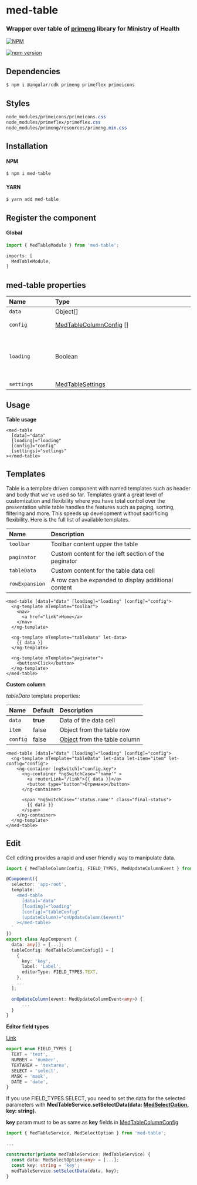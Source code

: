 # med-table

### Wrapper over table of [primeng](https://primefaces.org/primeng/) library for Ministry of Health

[![NPM](https://nodei.co/npm/med-table.png)](https://nodei.co/npm/med-table/)

[![npm version](https://badge.fury.io/js/med-table.svg)](https://badge.fury.io/js/med-table)

## Dependencies

```js
$ npm i @angular/cdk primeng primeflex primeicons
```

## Styles

```css
node_modules/primeicons/primeicons.css
node_modules/primeflex/primeflex.css
node_modules/primeng/resources/primeng.min.css
```

## Installation

#### NPM
```js
$ npm i med-table
```

#### YARN
```js
$ yarn add med-table
```


## Register the component

#### Global

```js
import { MedTableModule } from 'med-table';

imports: [
  MedTableModule,
]
```

## med-table properties

| Name&nbsp;&nbsp;&nbsp;&nbsp;&nbsp;&nbsp;&nbsp;&nbsp;&nbsp;&nbsp;&nbsp;&nbsp;&nbsp;&nbsp;&nbsp; | Type&nbsp;&nbsp;&nbsp;&nbsp;&nbsp;&nbsp;&nbsp;&nbsp;&nbsp;&nbsp;&nbsp;&nbsp;&nbsp;&nbsp;&nbsp;&nbsp;&nbsp;&nbsp;&nbsp;&nbsp;&nbsp;&nbsp;&nbsp;&nbsp;&nbsp;&nbsp;&nbsp;&nbsp;&nbsp;&nbsp;&nbsp;&nbsp;&nbsp;&nbsp;&nbsp;&nbsp;&nbsp;&nbsp;&nbsp;&nbsp;&nbsp;&nbsp;&nbsp;&nbsp;&nbsp;&nbsp;&nbsp;&nbsp;&nbsp;&nbsp;&nbsp;&nbsp;&nbsp;&nbsp;&nbsp;&nbsp;&nbsp;&nbsp;&nbsp;&nbsp;&nbsp;&nbsp;&nbsp;&nbsp;&nbsp;&nbsp;&nbsp;&nbsp;&nbsp;&nbsp;&nbsp;&nbsp;&nbsp;&nbsp;&nbsp; | Required | Description |
| :--- | :--- | :--- | :--- |
| `data` | Object[] | **true** | Table data |
| `config` | [MedTableColumnConfig](https://github.com/Darker-than-Black/med-library/blob/main/projects/med-table/src/lib/types/MedTableColumnConfig.ts) [] | **true** | Columns config |
| `loading` | Boolean | false | Show loading data process **Default: false** |
| `settings` | [MedTableSettings](https://github.com/Darker-than-Black/med-library/blob/main/projects/med-table/src/lib/types/MedTableSettings.ts) | false |  **[Default](https://github.com/Darker-than-Black/med-library/blob/main/projects/med-table/src/lib/configs/defaultTableSettings.ts)** |

## Usage

**Table usage**

```angular2html
<med-table
  [data]="data"
  [loading]="loading"
  [config]="config"
  [settings]="settings"
></med-table>
```

## Templates

Table is a template driven component with named templates such as header and body that we've used so far. Templates grant a great level of customization and flexibility where you have total control over the presentation while table handles the features such as paging, sorting, filtering and more. This speeds up development without sacrificing flexibility. Here is the full list of available templates.

| Name           | Description                                          |
|:---------------|:-----------------------------------------------------|
| `toolbar`      | Toolbar content upper the table                      |
| `paginator`    | Custom content for the left section of the paginator | 
| `tableData`    | Custom content for the table data cell               |
| `rowExpansion` | A row can be expanded to display additional content  |

```angular2html
<med-table [data]="data" [loading]="loading" [config]="config">
  <ng-template mTemplate="toolbar">
    <nav>
      <a href="link">Home</a>
    </nav>
  </ng-template>
  
  <ng-template mTemplate="tableData" let-data>
    {{ data }}
  </ng-template>
  
  <ng-template mTemplate="paginator">
    <button>Click</button>
  </ng-template>
</med-table>
```

**Custom column**

*tableData* template properties:

| Name | Default | Description |
| :--- | :--- | :--- |
| `data` | **true** | Data of the data cell |
| `item` | false | Object from the table row | 
| `config` | false | [Object](https://github.com/Darker-than-Black/med-library/blob/main/projects/med-table/src/lib/types/MedTableColumnConfig.ts) from the table column | 

```angular2html
<med-table [data]="data" [loading]="loading" [config]="config">
  <ng-template mTemplate="tableData" let-data let-item="item" let-config="config">
    <ng-container [ngSwitch]="config.key">
      <ng-container *ngSwitchCase="'name'" >
        <a routerLink="/link">{{ data }}</a>
        <button type="button">Отримано</button>
      </ng-container>

      <span *ngSwitchCase="'status.name'" class="final-status">
        {{ data }}
      </span>
    </ng-container>
  </ng-template>
</med-table>
```

## Edit

Cell editing provides a rapid and user friendly way to manipulate data.

```ts
import { MedTableColumnConfig, FIELD_TYPES, MedUpdateColumnEvent } from 'med-table';

@Component({
  selector: 'app-root',
  template: `
    <med-table
      [data]="data"
      [loading]="loading"
      [config]="tableConfig"
      (updateColumn)="onUpdateColumn($event)"
    ></med-table>
  `
})
export class AppComponent {
  data: any[] = [...];
  tableConfig: MedTableColumnConfig[] = [
    {
      key: 'key',
      label: 'Label',
      editorType: FIELD_TYPES.TEXT,
    },
    ...
  ];

  onUpdateColumn(event: MedUpdateColumnEvent<any>) {
      ...
  }
}
```

**Editor field types**

[Link](https://github.com/Darker-than-Black/med-library/blob/main/projects/med-dynamic-form/src/lib/constants/fieldTypes.ts)

```ts
export enum FIELD_TYPES {
  TEXT = 'text',
  NUMBER = 'number',
  TEXTAREA = 'textarea',
  SELECT = 'select',
  MASK = 'mask',
  DATE = 'date',
}
```

If you use FIELD_TYPES.SELECT, you need to set the data for the selected parameters with **MedTableService.setSelectData(data: [MedSelectOption<any>](https://github.com/Darker-than-Black/med-library/blob/main/projects/med-table/src/lib/types/MedSelectOption.ts), key: string)**.

**key** param must to be as same as **key** fields in [MedTableColumnConfig](https://github.com/Darker-than-Black/med-library/blob/main/projects/med-table/src/lib/types/MedTableSettings.ts)

```ts
import { MedTableService, MedSelectOption } from 'med-table';

...

constructor(private medTableService: MedTableService) {
  const data: MedSelectOption<any> = [...];
  const key: string = 'key';
  medTableService.setSelectData(data, key);
}
```


